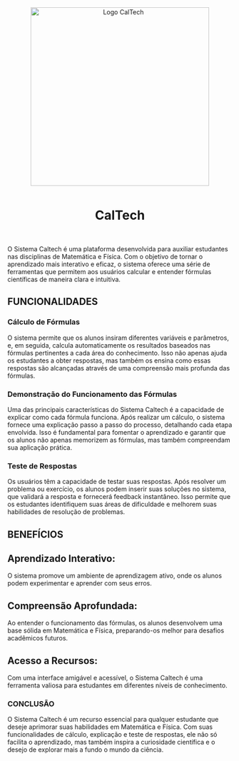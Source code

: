 <p align="center">
    <a href="https://github.com/yiisoft" target="_blank">
        <img src="<?= Yii::getAlias('@web') ?>/img/logo.png" alt="Logo CalTech" style="width: 400px; margin-top: 10px; margin-bottom: 10px;">
    </a>
    <h1 align="center">CalTech</h1>
    <br>
</p>

O Sistema Caltech é uma plataforma desenvolvida para auxiliar estudantes nas disciplinas de Matemática e Física. Com o objetivo de tornar o aprendizado mais interativo e eficaz, o sistema oferece uma série de ferramentas que permitem aos usuários calcular e entender fórmulas científicas de maneira clara e intuitiva.


FUNCIONALIDADES
------------
### Cálculo de Fórmulas
O sistema permite que os alunos insiram diferentes variáveis e parâmetros, e, em seguida, calcula automaticamente os resultados baseados nas fórmulas pertinentes a cada área do conhecimento. Isso não apenas ajuda os estudantes a obter respostas, mas também os ensina como essas respostas são alcançadas através de uma compreensão mais profunda das fórmulas.

### Demonstração do Funcionamento das Fórmulas
Uma das principais características do Sistema Caltech é a capacidade de explicar como cada fórmula funciona. Após realizar um cálculo, o sistema fornece uma explicação passo a passo do processo, detalhando cada etapa envolvida. Isso é fundamental para fomentar o aprendizado e garantir que os alunos não apenas memorizem as fórmulas, mas também compreendam sua aplicação prática.

### Teste de Respostas
Os usuários têm a capacidade de testar suas respostas. Após resolver um problema ou exercício, os alunos podem inserir suas soluções no sistema, que validará a resposta e fornecerá feedback instantâneo. Isso permite que os estudantes identifiquem suas áreas de dificuldade e melhorem suas habilidades de resolução de problemas.

BENEFÍCIOS
------------

## Aprendizado Interativo:
 O sistema promove um ambiente de aprendizagem ativo, onde os alunos podem experimentar e aprender com seus erros.
 
## Compreensão Aprofundada: 
Ao entender o funcionamento das fórmulas, os alunos desenvolvem uma base sólida em Matemática e Física, preparando-os melhor para desafios acadêmicos futuros.

## Acesso a Recursos:
 Com uma interface amigável e acessível, o Sistema Caltech é uma ferramenta valiosa para estudantes em diferentes níveis de conhecimento.


### CONCLUSÃO

O Sistema Caltech é um recurso essencial para qualquer estudante que deseje aprimorar suas habilidades em Matemática e Física. Com suas funcionalidades de cálculo, explicação e teste de respostas, ele não só facilita o aprendizado, mas também inspira a curiosidade científica e o desejo de explorar mais a fundo o mundo da ciência.